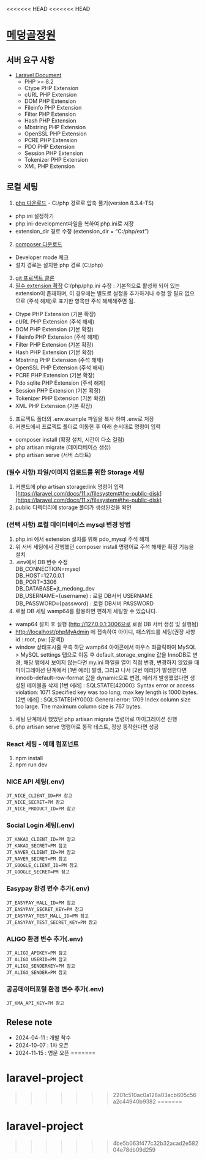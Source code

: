 <<<<<<< HEAD
<<<<<<< HEAD
# [메덩골정원](https://medongaule.com/)

## 서버 요구 사항
- [Laravel Document](https://laravel.com/docs/11.x/deployment#server-requirements)
  - PHP >= 8.2
  - Ctype PHP Extension
  - cURL PHP Extension
  - DOM PHP Extension
  - Fileinfo PHP Extension
  - Filter PHP Extension
  - Hash PHP Extension
  - Mbstring PHP Extension
  - OpenSSL PHP Extension
  - PCRE PHP Extension
  - PDO PHP Extension
  - Session PHP Extension
  - Tokenizer PHP Extension
  - XML PHP Extension

## 로컬 세팅
1. [php 다운로드](https://windows.php.net/downloads/releases/archives/) - C:/php 경로로 압축 풀기(version 8.3.4-TS)
  - php.ini 설정하기
  - php.ini-development파일을 복하여 php.ini로 저장
  - extension_dir 경로 수정 (extension_dir = “C:/php/ext”)
2. [composer 다운로드](https://getcomposer.org/download/)
  - Developer mode 체크
  - 설치 경로는 설치한 php 경로 (C:/php)
3. [git 프로젝트 클론](https://github.com/studio-jt/client-medongaule)
4. [필수 extension 확장](https://laravel.com/docs/11.x/deployment#server-requirements)
C:/php/php.ini 수정 : 기본적으로 활성화 되어 있는 extension이 존재하며, 이 경우에는 별도로 설정을 추가하거나 수정 할 필요 없으므로 (주석 해제)로 표기한 항목만 주석 해제해주면 됨.
  - Ctype PHP Extension (기본 확장)
  - cURL PHP Extension (주석 해제)
  - DOM PHP Extension (기본 확장)
  - Fileinfo PHP Extension (주석 해제)
  - Filter PHP Extension (기본 확장)
  - Hash PHP Extension (기본 확장)
  - Mbstring PHP Extension (주석 해제)
  - OpenSSL PHP Extension (주석 해제)
  - PCRE PHP Extension (기본 확장)
  - Pdo sqlite PHP Extension (주석 해제)
  - Session PHP Extension (기본 확장)
  - Tokenizer PHP Extension (기본 확장)
  - XML PHP Extension (기본 확장)
5. 프로젝트 폴더의 .env.example 파일을 복사 하여 .env로 저장
6. 커맨드에서 프로젝트 폴더로 이동한 후 아래 순서대로 명령어 입력
  - composer install (확장 설치, 시간이 다소 걸림)
  - php artisan migrate (데이터베이스 생성)
  - php artisan serve (서버 스타트)

### (필수 사항) 파일/이미지 업로드를 위한 Storage 세팅
1. 커맨드에 php artisan storage:link 명령어 입력
  [https://laravel.com/docs/11.x/filesystem#the-public-disk](https://laravel.com/docs/11.x/filesystem#the-public-disk)
2. public 디렉터리에 storage 폴더가 생성된것을 확인

### (선택 사항) 로컬 데이터베이스 mysql 변경 방법
1. php.ini 에서 extension 설치를 위해 pdo_mysql 주석 해제
2. 위 서버 세팅에서 진행했던 composer install 명령어로 주석 해재한 확장 기능을 설치
3. .env에서 DB 변수 수정  
  DB_CONNECTION=mysql  
  DB_HOST=127.0.0.1  
  DB_PORT=3306  
  DB_DATABASE=jt_medong_dev  
  DB_USERNAME={username} : 로컬 DB서버 USERNAME  
  DB_PASSWORD={password} : 로컬 DB서버 PASSWORD  
4. 로컬 DB 세팅
  wamp64를 활용하면 편하게 세팅할 수 있습니다.
  -  wamp64 설치 후 실행 (http://127.0.0.1:3006으로 로컬 DB 서버 생성 및 실행됨)
  - [http://localhost/phpMyAdmin](http://localhost/phpMyAdmin) 에 접속하여 아이디, 패스워드를 세팅(권장 사항 id : root, pw: [공백])
  - window 상태표시줄 우측 하단 wamp64 아이콘에서 마우스 좌클릭하여 MySQL > MySQL settings 탭으로 이동 후 default_storage_engine 값을 InnoDB로 변경, 해당 탭에서 보이지 않는다면 my.ini 파일을 열어 직접 변경, 변경하지 않았을 때 마이그레이션 단계에서 [1번 에러] 발생, 그러고 나서 [2번 에러]가 발생한다면 innodb-default-row-format 값을 dynamic으로 변경, 에러가 발생했었다면 생성된 테이블을 삭제
  [1번 에러] : SQLSTATE[42000]: Syntax error or access violation: 1071 Specified key was too long; max key length is 1000 bytes.
  [2번 에러] : SQLSTATE[HY000]: General error: 1709 Index column size too large. The maximum column size is 767 bytes.
5. 세팅 단계에서 했었던 php artisan migrate 명령어로 마이그레이션 진행
6. php artisan serve 명령어로 동작 테스트, 정상 동작한다면 성공

### React 세팅 - 예매 컴포넌트
1. npm install
2. npm run dev

### NICE API 세팅(.env)
    JT_NICE_CLIENT_ID=PM 참고
    JT_NICE_SECRET=PM 참고
    JT_NICE_PRODUCT_ID=PM 참고

### Social Login 세팅(.env)
    JT_KAKAO_CLIENT_ID=PM 참고
    JT_KAKAO_SECRET=PM 참고
    JT_NAVER_CLIENT_ID=PM 참고
    JT_NAVER_SECRET=PM 참고
    JT_GOOGLE_CLIENT_ID=PM 참고
    JT_GOOGLE_SECRET=PM 참고

### Easypay 환경 변수 추가(.env)
    JT_EASYPAY_MALL_ID=PM 참고
    JT_EASYPAY_SECRET_KEY=PM 참고
    JT_EASYPAY_TEST_MALL_ID=PM 참고
    JT_EASYPAY_TEST_SECRET_KEY=PM 참고

### ALIGO 환경 변수 추가(.env)
    JT_ALIGO_APIKEY=PM 참고
    JT_ALIGO_USERID=PM 참고
    JT_ALIGO_SENDERKEY=PM 참고
    JT_ALIGO_SENDER=PM 참고

### 공공데이터포털 환경 변수 추가(.env)
    JT_KMA_API_KEY=PM 참고

## Relese note
- 2024-04-11 : 개발 착수
- 2024-10-07 : 1차 오픈
- 2024-11-15 : 영문 오픈
=======
# laravel-project
>>>>>>> 2201c510ac0a128a03acb605c56a2c44940b9382
=======
# laravel-project
>>>>>>> 4be5b063f477c32b32acad2e58204e78db09d259
